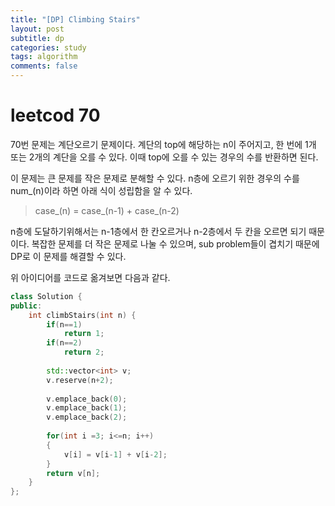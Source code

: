 ```yaml
---
title: "[DP] Climbing Stairs"
layout: post
subtitle: dp
categories: study
tags: algorithm
comments: false
---
```

# leetcod 70
70번 문제는 계단오르기 문제이다. 계단의 top에 해당하는 n이 주어지고, 한 번에 1개 또는 2개의 계단을 오를 수 있다. 이때 top에 오를 수 있는 경우의 수를 반환하면 된다.

이 문제는 큰 문제를 작은 문제로 분해할 수 있다. n층에 오르기 위한 경우의 수를 num_(n)이라 하면 아래 식이 성립함을 알 수 있다.
> case_(n) = case_(n-1) + case_(n-2)

n층에 도달하기위해서는 n-1층에서 한 칸오르거나 n-2층에서 두 칸을 오르면 되기 때문이다. 복잡한 문제를 더 작은 문제로 나눌 수 있으며, sub problem들이 겹치기 때문에 DP로 이 문제를 해결할 수 있다.

위 아이디어를 코드로 옮겨보면 다음과 같다.

```c++
class Solution {
public:
    int climbStairs(int n) {
        if(n==1)
            return 1;
        if(n==2)
            return 2;
        
        std::vector<int> v;
        v.reserve(n+2);
        
        v.emplace_back(0);
        v.emplace_back(1);
        v.emplace_back(2);  
       
        for(int i =3; i<=n; i++)
        {
            v[i] = v[i-1] + v[i-2];
        }
        return v[n];
    }
};

```